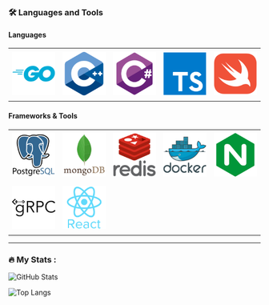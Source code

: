 ### :hammer_and_wrench: Languages and Tools

#### Languages
<table>
  <tr>
    <td width="100" height="100" align="center"><img src="https://github.com/devicons/devicon/blob/master/icons/go/go-original-wordmark.svg" alt="Go"/>
    <td width="100" height="100" align="center"><img src="https://github.com/devicons/devicon/blob/master/icons/cplusplus/cplusplus-original.svg" alt="C++"/>
    <td width="100" height="100" align="center"><img src="https://github.com/devicons/devicon/blob/master/icons/csharp/csharp-original.svg" alt="C#"/>
    <td width="100" height="100" align="center"><img src="https://github.com/devicons/devicon/blob/master/icons/typescript/typescript-original.svg" alt="TS"/>
    <td width="100" height="100" align="center"><img src="https://github.com/devicons/devicon/blob/master/icons/swift/swift-original.svg" alt="Swift"/>
  </tr>
</table>

#### Frameworks & Tools
<table>
  <tr>
    <td width="100" height="100" align="center"><img src="https://github.com/devicons/devicon/blob/master/icons/postgresql/postgresql-original-wordmark.svg" alt="Postgres"/>
    <td width="100" height="100" align="center"><img src="https://github.com/devicons/devicon/blob/master/icons/mongodb/mongodb-original-wordmark.svg" alt="MongoDB"/>
    <td width="100" height="100" align="center"><img src="https://github.com/devicons/devicon/blob/master/icons/redis/redis-original-wordmark.svg" alt="Redis"/>
    <td width="100" height="100" align="center"><img src="https://github.com/devicons/devicon/blob/master/icons/docker/docker-original-wordmark.svg" alt="Docker"/>
    <td width="100" height="100" align="center"><img src="https://raw.githubusercontent.com/devicons/devicon/master/icons/nginx/nginx-original.svg" alt="Nginx"/>
  </tr>
  <tr>
    <td width="100" height="100" align="center"><img src="https://raw.githubusercontent.com/devicons/devicon/master/icons/grpc/grpc-plain.svg" alt="gRPC"/>
    <td width="100" height="100" align="center"><img src="https://github.com/devicons/devicon/blob/master/icons/react/react-original-wordmark.svg" alt="React"/>
  </tr>
</table>

---
### :fire: My Stats :

![GitHub Stats](https://github-readme-stats-sv3tluv.vercel.app/api?username=SV3TLuV&show_icons=true&theme=midnight-purple)

![Top Langs](https://github-readme-stats-sv3tluv.vercel.app/api/top-langs/?username=SV3TLuV&layout=compact&theme=midnight-purple)
